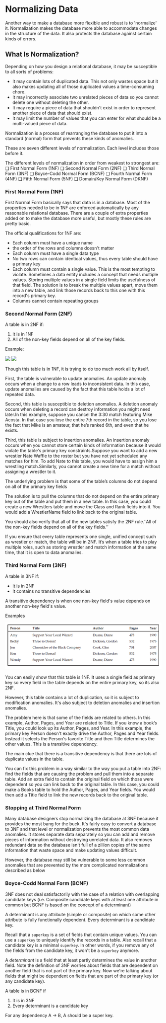 # Normalizing Data

Another way to make a database more flexible and robust is to 'normalize' it. Normalization makes the database more able to accommodate changes in the structure of the data. It also protects the database against certain kinds of errors.

## What Is Normalization?

Depending on how you design a relational database, it may be susceptible to all sorts of problems:

- It may contain lots of duplicated data. This not only wastes space but it also makes updating all of those duplicated values a time-consuming chore.
- It may incorrectly associate two unrelated pieces of data so you cannot delete one without deleting the other.
- It may require a piece of data that shouldn't exist in order to represent another piece of data that should exist.
- It may limit the number of values that you can enter for what should be a multi-valued piece of data.

Normalization is a process of rearranging the database to put it into a standard (normal) form that prevents these kinds of anomalies.

These are seven different levels of normalization. Each level includes those before it.

The different levels of normalization in order from weakest to strongest are:
❑ First Normal Form (1NF)
❑ Second Normal Form (2NF)
❑ Third Normal Form (3NF)
❑ Boyce-Codd Normal Form (BCNF)
❑ Fourth Normal Form (4NF)
❑ Fifth Normal Form (5NF)
❑ Domain/Key Normal Form (DKNF)

### First Normal Form (1NF)

First Normal Form basically says that data is in a database. Most of the properties needed to be in 1NF are enforced automatically by any reasonable relational database. There are a couple of extra properties added on to make the database more useful, but mostly these rules are pretty basic.

The official qualifications for 1NF are:

- Each column must have a unique name
- the order of the rows and columns doesn't matter
- Each column must have a single data type
- No two rows can contain identical values, thus every table should have a primary key
- Each column must contain a single value. This is the most tempting to violate. Sometimes a data entity includes a concept that needs multiple values. Storing multiple values in a single field limits the usefulness of that field. The solution is to break the multiple values apart, move them into a new table, and link those records back to this one with this record's primary key.
- Columns cannot contain repeating groups

### Second Normal Form (2NF)

A table is in 2NF if:

1. It is in 1NF
2. All of the non-key fields depend on all of the key fields.

Example:

![](/assets/2nf.PNG)
![](/assets/2nf2.PNG)

Though this table is in 1NF, it is trying to do too much work all by itself.

First, the table is vulnerable to update anomalies. An update anomaly occurs when a change to a row leads to inconsistent data. In this case, update anomalies are caused by the fact that this table holds a lot of repeated data.

Second, this table is susceptible to deletion anomalies. A deletion anomaly occurs when deleting a record can destroy information you might need later.In this example, suppose you cancel the 3:30 match featuring Mike Acosta. In that case you lose the entire 7th record in the table, so you lose the fact that Mike is an amateur, that he’s ranked 6th, and even that he exists.

Third, this table is subject to insertion anomalies. An insertion anomaly occurs when you cannot store certain kinds of information because it would violate the table's primary key constraints.Suppose you want to add a new wrestler Nate Waffle to the roster but you have not yet scheduled any matches for him. To add Nate to this table, you would have to assign
him a wrestling match.Similarly, you cannot create a new time for a match without assigning a wrestler to it.

The underlying problem is that some of the table’s columns do not depend on all of the primary key fields

The solution is to pull the columns that do not depend on the entire primary key out of the table and put them in a new table. In this case, you could create a new Wrestlers table and move the Class and Rank fields into it. You would add a WrestlerName field to link back to the original table.

You should also verify that all of the new tables satisfy the 2NF rule.‘‘All of the non-key fields depend
on all of the key fields.’’

If you ensure that every table represents one single, unified concept such as wrestler or match, the table
will be in 2NF. It’s when a table tries to play multiple roles, such as storing wrestler and match information
at the same time, that it is open to data anomalies.

### Third Normal Form (3NF)

A table in 3NF if:

- It is in 2NF
- It contains no transitive dependencies

A transitive dependency is when one non-key field's value depends on another non-key field's value.

Examples

![](assets/3nf.PNG)

You can easily show that this table is 1NF. It uses a single field as primary key so every field in the table depends on the entire primary key, so its also 2NF.

However, this table contains a lot of duplication, so it is subject to modification anomalies. It's also subject to deletion anomalies and insertion anomalies.

The problem here is that some of the fields are related to others. In this example, Author, Pages, and Year
are related to Title. If you know a book’s Title, you could look up its Author, Pages, and Year. In this example, the primary key Person doesn't exactly drive the Author, Pages and Year fields. Instead it selects the Person's favorite Title and then Title determines the other values. This is a transitive dependency.

The main clue that there is a transitive dependency is that there are lots of duplicate values in the table.

You can fix this problem in a way similar to the way you put a table into 2NF: find the fields that are causing the problem and pull them into a separate table. Add an extra field to contain the original field on which those were dependent so you can link back to the original table.
In this case, you could make a Books table to hold the Author, Pages, and Year fields. You would then add a Title field to link the new records back to the original table.

### Stopping at Third Normal Form

Many database designers stop normalizing the database at 3NF because it provides the most bang for the buck. It's fairly easy to convert a database to 3NF and that level or normalization prevents the most common data anomalies. It stores separate data separately so you can add and remove pieces of information without destroying unrelated data. It also removes redundant data so the database isn't full of a zillion copies of the same information that waste space and make updating values difficult.

However, the database may still be vulnerable to some less common anomalies that are prevented by the more complicated normalizations described as below

### Boyce-Codd Normal Form (BCNF)

3NF does not deal satisfactorily with the case of a relation with overlapping candidate keys (i.e. Composite candidate keys with at least one attribute in common but BCNF is based on the concept of a determinant)

A determinant is any attribute (simple or composite) on which some other attribute is fully functionally dependent. Every determinant is a candidate key.

Recall that a `superkey` is a set of fields that contain unique values. You can use a `superkey` to uniquely identify the records in a table. Also recall that a candidate key is a minimal `superkey`. In other words, if you remove any of the fields from the candidate key, it won't be a `superkey` anymore.

A _determinant_ is a field that at least partly determines the value in another field. Note the definition of 3NF worries about fields that are dependent on another field that is not part of the primary key. Now we're talking about fields that might be dependent on fields that are part of the primary key (or any candidate key).

A table is in BCNF if

1. It is in 3NF
2. Every determinant is a candidate key

For any dependency A -> B, A should be a super key.


